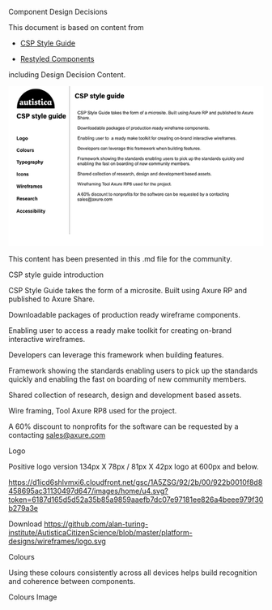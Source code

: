 Component Design Decisions

This document is based on content from 

* [CSP Style Guide](https://1a5zsg.axshare.com)

* [Restyled Components](https://va2y2z.axshare.com)

including Design Decision Content.

![alt text](https://github.com/alan-turing-institute/AutisticaPlatformPrototype/blob/documentation/images/sg-1-introduction.png)
 


This content has been presented in this .md file for the community. 


CSP style guide introduction


CSP Style Guide takes the form of a microsite. Built using Axure RP and published to Axure Share.

Downloadable packages of production ready wireframe components. 

Enabling user to  access a ready make toolkit for creating on-brand interactive wireframes.

Developers can leverage this framework when building features.

Framework showing the standards enabling users to pick up the standards quickly and enabling the fast on boarding of new community members.

Shared collection of research, design and development based assets.

Wire framing, Tool Axure RP8 used for the project.

A 60% discount to nonprofits for the software can be requested by a contacting sales@axure.com

Logo

Positive logo version 134px X 78px / 81px X 42px logo at 600px and below.

https://d1icd6shlvmxi6.cloudfront.net/gsc/1A5ZSG/92/2b/00/922b0010f8d8458695ac31130497d647/images/home/u4.svg?token=6187d165d5d52a35b85a9859aaefb7dc07e97181ee826a4beee979f30b279a3e

Download
https://github.com/alan-turing-institute/AutisticaCitizenScience/blob/master/platform-designs/wireframes/logo.svg

Colours


Using these colours consistently across all devices helps build recognition and coherence between components.

Colours Image 

